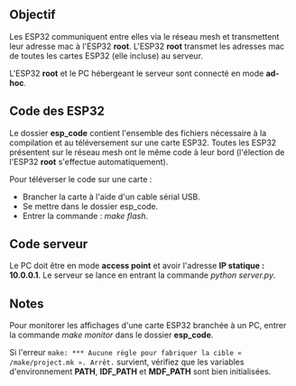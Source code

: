 ## Objectif

Les ESP32 communiquent entre elles via le réseau mesh et transmettent leur adresse mac à l'ESP32 **root**.
L'ESP32 **root** transmet les adresses mac de toutes les cartes ESP32 (elle incluse) au serveur.

L'ESP32 **root** et le PC hébergeant le serveur sont connecté en mode **ad-hoc**.

## Code des ESP32

Le dossier **esp_code** contient l'ensemble des fichiers nécessaire à la compilation et au téléversement sur une carte ESP32. Toutes les ESP32 présentent sur le réseau mesh ont le même code à leur bord (l'élection de l'ESP32 **root** s'effectue automatiquement).

Pour téléverser le code sur une carte :
- Brancher la carte à l'aide d'un cable sérial USB.
- Se mettre dans le dossier esp_code.
- Entrer la commande : _make flash_.

## Code serveur

Le PC doit être en mode **access point** et avoir l'adresse **IP statique : 10.0.0.1**.
Le serveur se lance en entrant la commande _python server.py_.

## Notes

Pour monitorer les affichages d'une carte ESP32 branchée à un PC, entrer la commande _make monitor_ dans le dossier **esp_code**.

Si l'erreur `make: *** Aucune règle pour fabriquer la cible « /make/project.mk ». Arrêt.` survient, vérifiez que les variables d'environnement **PATH**, **IDF_PATH** et **MDF_PATH** sont bien initialisées.
